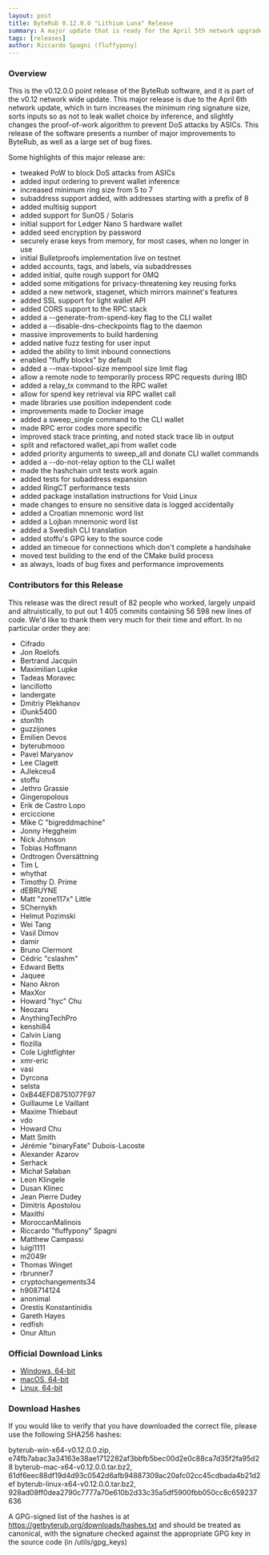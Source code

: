 ```yaml
---
layout: post
title: ByteRub 0.12.0.0 "Lithium Luna" Release
summary: A major update that is ready for the April 5th network upgrade
tags: [releases]
author: Riccardo Spagni (fluffypony)
---
```


### Overview

This is the v0.12.0.0 point release of the ByteRub software, and it is part of the v0.12 network wide update. This major release is due to the April 6th network update, which in turn increases the minimum ring signature size, sorts inputs so as not to leak wallet choice by inference, and slightly changes the proof-of-work algorithm to prevent DoS attacks by ASICs. This release of the software presents a number of major improvements to ByteRub, as well as a large set of bug fixes.

Some highlights of this major release are:

- tweaked PoW to block DoS attacks from ASICs
- added input ordering to prevent wallet inference
- increased minimum ring size from 5 to 7
- subaddress support added, with addresses starting with a prefix of 8
- added multisig support
- added support for SunOS / Solaris
- initial support for Ledger Nano S hardware wallet
- added seed encryption by password
- securely erase keys from memory, for most cases, when no longer in use
- initial Bulletproofs implementation live on testnet
- added accounts, tags, and labels, via subaddresses
- added initial, quite rough support for 0MQ
- added some mitigations for privacy-threatening key reusing forks
- added a new network, stagenet, which mirrors mainnet's features
- added SSL support for light wallet API
- added CORS support to the RPC stack
- added a --generate-from-spend-key flag to the CLI wallet
- added a --disable-dns-checkpoints flag to the daemon
- massive improvements to build hardening
- added native fuzz testing for user input
- added the ability to limit inbound connections
- enabled "fluffy blocks" by default
- added a --max-txpool-size mempool size limit flag
- allow a remote node to temporarily process RPC requests during IBD
- added a relay_tx command to the RPC wallet
- allow for spend key retrieval via RPC wallet call
- made libraries use position independent code
- improvements made to Docker image
- added a sweep_single command to the CLI wallet
- made RPC error codes more specific
- improved stack trace printing, and noted stack trace lib in output
- split and refactored wallet_api from wallet code
- added priority arguments to sweep_all and donate CLI wallet commands
- added a --do-not-relay option to the CLI wallet
- made the hashchain unit tests work again
- added tests for subaddress expansion
- added RingCT performance tests
- added package installation instructions for Void Linux
- made changes to ensure no sensitive data is logged accidentally
- added a Croatian mnemonic word list
- added a Lojban mnemonic word list
- added a Swedish CLI translation
- added stoffu's GPG key to the source code
- added an timeoue for connections which don't complete a handshake
- moved test building to the end of the CMake build process
- as always, loads of bug fixes and performance improvements

### Contributors for this Release

This release was the direct result of 82 people who worked, largely unpaid and altruistically, to put out 1 405 commits containing 56 598 new lines of code. We'd like to thank them very much for their time and effort. In no particular order they are:

- Cifrado
- Jon Roelofs
- Bertrand Jacquin
- Maximilian Lupke
- Tadeas Moravec
- lancillotto
- landergate
- Dmitriy Plekhanov
- iDunk5400
- ston1th
- guzzijones
- Emilien Devos
- byterubmooo
- Pavel Maryanov
- Lee Clagett
- AJIekceu4
- stoffu
- Jethro Grassie
- Gingeropolous
- Erik de Castro Lopo
- erciccione
- Mike C "bigreddmachine"
- Jonny Heggheim
- Nick Johnson
- Tobias Hoffmann
- Ordtrogen Översättning
- Tim L
- whythat
- Timothy D. Prime
- dEBRUYNE
- Matt "zone117x" Little
- SChernykh
- Helmut Pozimski
- Wei Tang
- Vasil Dimov
- damir
- Bruno Clermont
- Cédric "cslashm"
- Edward Betts
- Jaquee
- Nano Akron
- MaxXor
- Howard "hyc" Chu
- Neozaru
- AnythingTechPro
- kenshi84
- Calvin Liang
- flozilla
- Cole Lightfighter
- xmr-eric
- vasi
- Dyrcona
- selsta
- 0xB44EFD8751077F97
- Guillaume Le Vaillant
- Maxime Thiebaut
- vdo
- Howard Chu
- Matt Smith
- Jérémie "binaryFate" Dubois-Lacoste
- Alexander Azarov
- Serhack
- Michał Sałaban
- Leon Klingele
- Dusan Klinec
- Jean Pierre Dudey
- Dimitris Apostolou
- Maxithi
- MoroccanMalinois
- Riccardo "fluffypony" Spagni
- Matthew Campassi
- luigi1111
- m2049r
- Thomas Winget
- rbrunner7
- cryptochangements34
- h908714124
- anonimal
- Orestis Konstantinidis
- Gareth Hayes
- redfish
- Onur Altun

### Official Download Links

- [Windows, 64-bit](https://downloads.getbyterub.org/cli/byterub-win-x64-v0.12.0.0.zip)
- [macOS, 64-bit](https://downloads.getbyterub.org/cli/byterub-mac-x64-v0.12.0.0.tar.bz2)
- [Linux, 64-bit](https://downloads.getbyterub.org/cli/byterub-linux-x64-v0.12.0.0.tar.bz2)

### Download Hashes

If you would like to verify that you have downloaded the correct file, please use the following SHA256 hashes:

byterub-win-x64-v0.12.0.0.zip, e74fb7abac3a34163e38ae1712282af3bbfb5bec00d2e0c88ca7d35f2fa95d28
byterub-mac-x64-v0.12.0.0.tar.bz2, 61df6eec88df19d4d93c0542d6afb94887309ac20afc02cc45cdbada4b21d2ef
byterub-linux-x64-v0.12.0.0.tar.bz2, 928ad08ff0dea2790c7777a70e610b2d33c35a5df5900fbb050cc8c659237636

A GPG-signed list of the hashes is at https://getbyterub.org/downloads/hashes.txt and should be treated as canonical, with the signature checked against the appropriate GPG key in the source code (in /utils/gpg_keys)